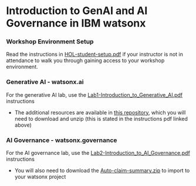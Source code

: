 # Introduction to GenAI and AI Governance in IBM watsonx



### Workshop Environment Setup

Read the instructions in [HOL-student-setup.pdf](https://github.com/rileyeaton/AI-Governance-workshop/blob/main/HOL-student-setup.pdf) if your instructor is not in attendance to walk you through gaining access to your workshop environment. 



### Generative AI - watsonx.ai

For the generative AI lab, use the [Lab1-Introduction_to_Generative_AI.pdf](https://github.com/rileyeaton/AI-Governance-workshop/blob/main/Lab1-Introduction_to_Generative_AI.pdf) instructions

* The additional resources are available in [this repository](https://github.com/elenalowery/generative-ai), which you will need to download and unzip (this is stated in the instructions pdf linked above)



### AI Governance - watsonx.governance

For the AI governance lab, use the [Lab2-Introduction_to_AI_Governance.pdf](https://github.com/rileyeaton/AI-Governance-workshop/blob/main/Lab2-Introduction_to_AI_Governance.pdf) instructions

* You will also need to download the [Auto-claim-summary.zip](https://github.com/rileyeaton/AI-Governance-workshop/blob/main/Auto-claim-summary.zip) to import to your watsonx project